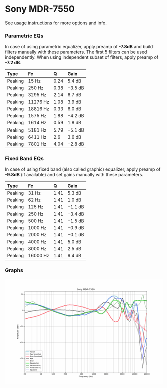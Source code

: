 # Sony MDR-7550
See [usage instructions](https://github.com/jaakkopasanen/AutoEq#usage) for more options and info.

### Parametric EQs
In case of using parametric equalizer, apply preamp of **-7.8dB** and build filters manually
with these parameters. The first 5 filters can be used independently.
When using independent subset of filters, apply preamp of **-7.2 dB**.

| Type    | Fc       |    Q | Gain    |
|:--------|:---------|:-----|:--------|
| Peaking | 15 Hz    | 0.24 | 5.4 dB  |
| Peaking | 250 Hz   | 0.38 | -3.5 dB |
| Peaking | 3295 Hz  | 2.14 | 6.7 dB  |
| Peaking | 11276 Hz | 1.08 | 3.9 dB  |
| Peaking | 18816 Hz | 0.33 | 6.0 dB  |
| Peaking | 1575 Hz  | 1.88 | -4.2 dB |
| Peaking | 1614 Hz  | 0.59 | 1.8 dB  |
| Peaking | 5181 Hz  | 5.79 | -5.1 dB |
| Peaking | 6411 Hz  | 2.6  | 3.6 dB  |
| Peaking | 7801 Hz  | 4.04 | -2.8 dB |

### Fixed Band EQs
In case of using fixed band (also called graphic) equalizer, apply preamp of **-9.8dB**
(if available) and set gains manually with these parameters.

| Type    | Fc       |    Q | Gain    |
|:--------|:---------|:-----|:--------|
| Peaking | 31 Hz    | 1.41 | 5.3 dB  |
| Peaking | 62 Hz    | 1.41 | 1.0 dB  |
| Peaking | 125 Hz   | 1.41 | -1.1 dB |
| Peaking | 250 Hz   | 1.41 | -3.4 dB |
| Peaking | 500 Hz   | 1.41 | -1.5 dB |
| Peaking | 1000 Hz  | 1.41 | -0.9 dB |
| Peaking | 2000 Hz  | 1.41 | -0.1 dB |
| Peaking | 4000 Hz  | 1.41 | 5.0 dB  |
| Peaking | 8000 Hz  | 1.41 | 2.5 dB  |
| Peaking | 16000 Hz | 1.41 | 9.4 dB  |

### Graphs
![](./Sony%20MDR-7550.png)